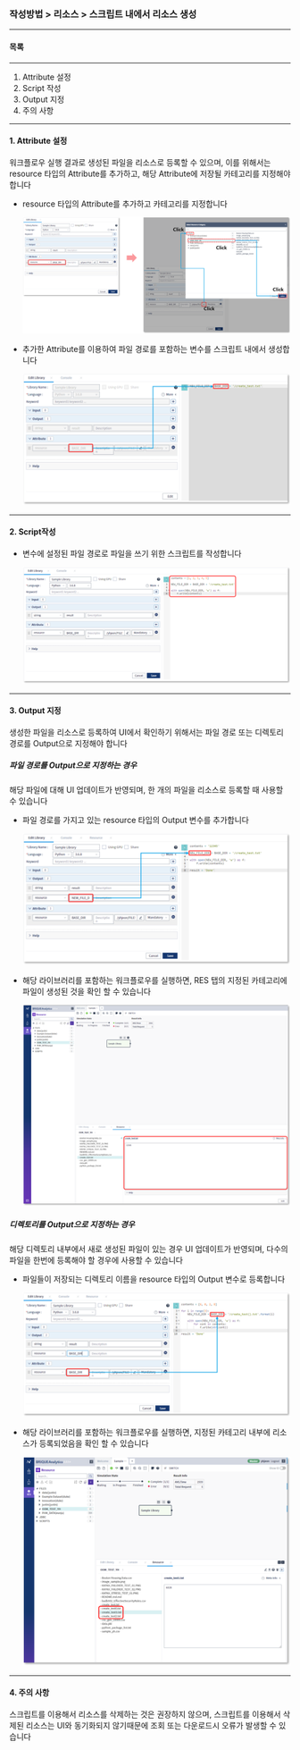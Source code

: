 ### 작성방법 > 리소스 > 스크립트 내에서 리소스 생성



------

#### 목록

------

1.  Attribute 설정
2. Script 작성
3. Output 지정
4. 주의 사항



------

#### 1. Attribute 설정

워크플로우 실행 결과로 생성된 파일을 리소스로 등록할 수 있으며, 이를 위해서는 resource 타입의 Attribute를 추가하고, 해당 Attribute에 저장될 카테고리를 지정해야 합니다



- resource 타입의 Attribute를 추가하고 카테고리를 지정합니다

  ![image-20200615113402358](./img/작성방법_01_리소스_03_스크립트_내에서_리소스생성-01.png)

  

- 추가한 Attribute를 이용하여 파일 경로를 포함하는 변수를 스크립트 내에서 생성합니다

  ![image-20200615113936251](./img/작성방법_01_리소스_03_스크립트_내에서_리소스생성-02.png)



------

#### 2. Script작성

* 변수에 설정된 파일 경로로 파일을 쓰기 위한 스크립트를 작성합니다

  ![image-20200615114738320](./img/작성방법_01_리소스_03_스크립트_내에서_리소스생성-03.png)



------

#### 3. Output 지정

생성한 파일을 리소스로 등록하여 UI에서 확인하기 위해서는 파일 경로 또는 디렉토리 경로를 Output으로 지정해야 합니다



##### 파일 경로를 Output으로 지정하는 경우

해당 파일에 대해 UI 업데이트가 반영되며,  한 개의 파일을 리소스로 등록할 때 사용할 수 있습니다



- 파일 경로를 가지고 있는 resource 타입의 Output 변수를 추가합니다

  ![image-20200615145828487](./img/작성방법_01_리소스_03_스크립트_내에서_리소스생성-04.png)

  

- 해당 라이브러리를 포함하는 워크플로우를 실행하면, RES 탭의 지정된 카테고리에 파일이 생성된 것을 확인 할 수 있습니다

  ![image-20200615154212915](./img/작성방법_01_리소스_03_스크립트_내에서_리소스생성-05.png)



##### 디렉토리를 Output으로 지정하는 경우

해당 디렉토리 내부에서 새로 생성된 파일이 있는 경우 UI 업데이트가 반영되며, 다수의 파일을 한번에 등록해야 할 경우에 사용할 수 있습니다



- 파일들이 저장되는 디렉토리 이름을 resource 타입의 Output 변수로 등록합니다

  ![image-20200615154843222](./img/작성방법_01_리소스_03_스크립트_내에서_리소스생성-06.png)

  

- 해당 라이브러리를 포함하는 워크플로우를 실행하면, 지정된 카테고리 내부에 리소스가 등록되었음을 확인 할 수 있습니다

  ![image-20200615155115869](./img/작성방법_01_리소스_03_스크립트_내에서_리소스생성-07.png)



------

#### 4. 주의 사항

스크립트를 이용해서 리소스를 삭제하는 것은 권장하지 않으며, 스크립트를 이용해서 삭제된 리소스는 UI와 동기화되지 않기때문에 조회 또는 다운로드시 오류가 발생할 수 있습니다

